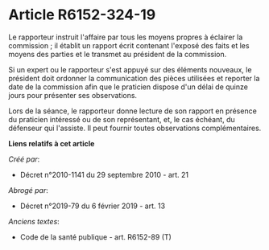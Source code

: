 # Article R6152-324-19

Le rapporteur instruit l'affaire par tous les moyens propres à éclairer la commission ; il établit un rapport écrit contenant
l'exposé des faits et les moyens des parties et le transmet au président de la commission.

Si un expert ou le rapporteur s'est appuyé sur des éléments nouveaux, le président doit ordonner la communication des pièces
utilisées et reporter la date de la commission afin que le praticien dispose d'un délai de quinze jours pour présenter ses
observations.

Lors de la séance, le rapporteur donne lecture de son rapport en présence du praticien intéressé ou de son représentant, et,
le cas échéant, du défenseur qui l'assiste. Il peut fournir toutes observations complémentaires.

**Liens relatifs à cet article**

_Créé par_:

  - Décret n°2010-1141 du 29 septembre 2010 - art. 21

_Abrogé par_:

  - Décret n°2019-79 du 6 février 2019 - art. 13

_Anciens textes_:

  - Code de la santé publique - art. R6152-89 (T)
